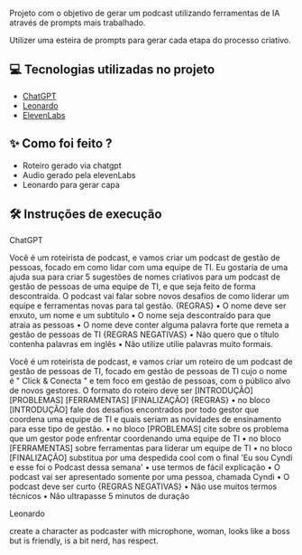 Projeto com o objetivo de gerar um podcast utilizando ferramentas de IA através de prompts mais trabalhado.

Utilizer uma esteira de prompts para gerar cada etapa do processo criativo.

## 💻 Tecnologias utilizadas no projeto

- [ChatGPT](https://chat.openai.com/) 
- [Leonardo](https://app.leonardo.ai/image-generation)
- [ElevenLabs](https://beta.elevenlabs.io/)

## ✨ Como foi feito ?

- Roteiro gerado via chatgpt
- Audio gerado pela elevenLabs
- Leonardo para gerar capa


## 🛠️ Instruções de execução

ChatGPT

Você é um roteirista de podcast, e vamos criar um podcast de gestão de pessoas, focado em como lidar com uma equipe de TI. Eu gostaria de uma ajuda sua para criar 5 sugestões de nomes criativos para um podcast de gestão de pessoas de uma equipe de TI, e que seja feito de forma descontraída. 
O podcast vai falar sobre novos desafios de como liderar um equipe e ferramentas novas para tal gestão.
{REGRAS}
•	O nome deve ser enxuto, um nome e um subtítulo
•	O nome seja descontraído para que atraia as pessoas
•	O nome deve conter alguma palavra forte que remeta a gestão de pessoas de TI
{REGRAS NEGATIVAS}
•	Não quero que o título contenha palavras em inglês
•	Não utilize utilie palavras muito formais.

Você é um roteirista de podcast, e vamos criar um roteiro de um podcast de gestão de pessoas de TI, focado em gestão de pessoas de TI cujo o nome é " Click & Conecta " e tem foco em gestão de pessoas, com o público alvo de novos gestores.
O formato do roteiro deve ser [INTRODUÇÃO] [PROBLEMAS] [FERRAMENTAS] [FINALIZAÇÃO]
{REGRAS}
•	no bloco [INTRODUÇÃO] fale dos desafios encontrados por todo gestor que coordena uma equipe de TI e quais seriam as novidades de ensinamento para esse tipo de gestão.
•	no bloco [PROBLEMAS] cite sobre os problema que um gestor pode enfrentar coordenando uma equipe de TI
•	no bloco [FERRAMENTAS] sobre ferramentas para liderar um equipe de TI
•	no bloco [FINALIZAÇÃO] substitua por uma despedida cool com o final 'Eu sou Cyndi e esse foi o Podcast dessa semana'
•	use termos de fácil explicação
•	O podcast vai ser apresentado somente por uma pessoa, chamada Cyndi
•	O podcast deve ser curto
{REGRAS NEGATIVAS}
•	Não use muitos termos técnicos
•	Não ultrapasse 5 minutos de duração



Leonardo

create a character as podcaster with microphone, woman, looks like a boss but is friendly, is a bit nerd, has respect. 


